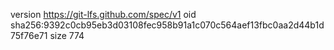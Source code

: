 version https://git-lfs.github.com/spec/v1
oid sha256:9392c0cb95eb3d03108fec958b91a1c070c564aef13fbc0aa2d44b1d75f76e71
size 774
